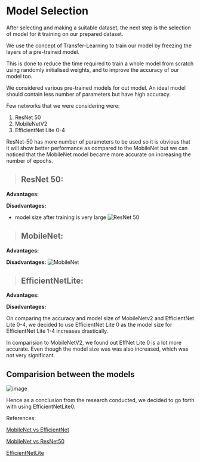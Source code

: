 # Model Selection

After selecting and making a suitable dataset, the next step is the selection of model for it training on our prepared dataset. 

We use the concept of Transfer-Learning to train our model by freezing the layers of a pre-trained model.

This is done to reduce the time required to train a whole model from scratch using randomly initialised weights, and to improve the accuracy of our model too.

We considered various pre-trained models for out model. An ideal model should contain less number of parameters but have high accuracy. 

Few networks that we were considering were:
1. ResNet 50
2. MobileNetV2
3. EfficientNet Lite 0-4

ResNet-50 has more number of parameters to be used so it is obvious that it will show better performance as compared to the MobileNet 
but we can noticed that the MobileNet model became more accurate on increasing the number of epochs.

>## ResNet 50:
**Advantages:**

**Disadvantages:**
* model size after training is very large
![ResNet 50](https://user-images.githubusercontent.com/111455150/189772554-8e8b9561-6dc5-4e05-838c-cb2ab43931c5.png)

>## MobileNet:
**Advantages:**

**Disadvantages:**
![MobileNet](https://user-images.githubusercontent.com/111455150/189772608-43faf67c-a9d5-4790-ba52-787997728388.png)

>## EfficientNetLite:
**Advantages:**

**Disadvantages:**
<!-- Insert image -->
On comparing the accuracy and model size of MobileNetv2 and EfficientNet Lite 0-4, we decided to use EfficientNet Lite 0 as the model size for EfficientNet Lite 1-4 increases drastically.

In comparision to MobileNetV2, we found out EffNet Lite 0 is a lot more accurate. Even though the model size was was also increased, which was not very significant.

## Comparision between the models
![image](https://user-images.githubusercontent.com/111455150/189773871-8cc41a2f-5678-494c-ad98-7e5b44138412.png)

Hence as a conclusion from the research conducted, we decided to go forth with using EfficientNetLite0.


References:

[MobileNet vs EfficientNet](https://towardsdatascience.com/bye-bye-mobilenet-hello-efficientnet-9b8ec2cc1a9c)

[MobileNet vs ResNet50](https://analyticsindiamag.com/mobilenet-vs-resnet50-two-cnn-transfer-learning-light-frameworks/)

[EfficientNetLite](https://paperswithcode.com/model/tf-efficientnet-lite?variant=tf-efficientnet-lite3)

